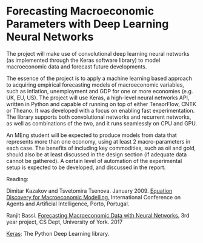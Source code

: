 # Forecasting Macroeconomic Parameters with Deep Learning Neural Networks

The project will make use of convolutional deep learning neural networks (as implemented through the Keras software library) to model macroeconomic data and forecast future developments.

The essence of the project is to apply a machine learning based approach to acquiring empirical forecasting models of macroeconomic variables, such as inflation, unemployment and GDP for one or more economies (e.g. UK, EU, US). The project will use Keras, a high-level neural networks API, written in Python and capable of running on top of either TensorFlow, CNTK or Theano. It was developed with a focus on enabling fast experimentation. The library supports both convolutional networks and recurrent networks, as well as combinations of the two, and it runs seamlessly on CPU and GPU.

An MEng student will be expected to produce models from data that represents more than one economy, using at least 2 macro-parameters in each case. The benefits of including key commodities, such as oil and gold, should also be at least discussed in the design section (if adequate data cannot be gathered). A certain level of automation of the experimental setup is expected to be developed, and discussed in the report.

Reading:

Dimitar Kazakov and Tsvetomira Tsenova. January 2009. [Equation Discovery for Macroeconomic Modelling.](http://www-users.cs.york.ac.uk/~kazakov/papers/crc-Kazakov-Tsenova.pdf) International Conference on Agents and Artificial Intelligence, Porto, Portugal. 

Ranjit Bassi. [Forecasting Macroeconomic Data with Neural Networks.](https://www.cs.york.ac.uk/library/proj_files/2017/3rdyr/rb1217/rb1217.zip) 3rd year project, CS Dept, University of York. 2017

[Keras](https://keras.io): The Python Deep Learning library.

